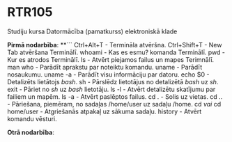 # RTR105
Studiju kursa Datormācība (pamatkurss) elektroniskā klade

__Pirmā nodarbība__:
**```
Ctrl+Alt+T - Termināla atvēršna.
Ctrl+Shift+T - New Tab atvēršana Terminālī.
whoami - Kas es esmu? komanda Terminālī.
pwd - Kur es atrodos Terminālī.
ls - Atvērt piejamos failus un mapes Terimnālī.
man who - Parādīt aprakstu par noteiktu komandu.
uname - Parādīt nosaukumu.
uname -a - Parādīt visu informāciju par datoru.
echo $0 - Detalizēts lietātojs _bash_.
sh - Pārslēdz lietotājus no detalizētā _bash_ uz _sh_.
exit - Pāriet no _sh_ uz _bash_ lietotāju.
ls -l - Atvērt detalizētu skatījumu par failiem un mapēm.
ls -a - Atvērt paslēptos failus.
cd . - Solis uz vietas.
cd .. - Pāriešana, piemēram, no sadaļas /home/user uz sadaļu /home.
cd _vai_ cd home/user - Atgriešanās atpakaļ uz sākuma sadaļu.
history - Atvērt komandu vēsturi.

__Otrā nodarbība__:
